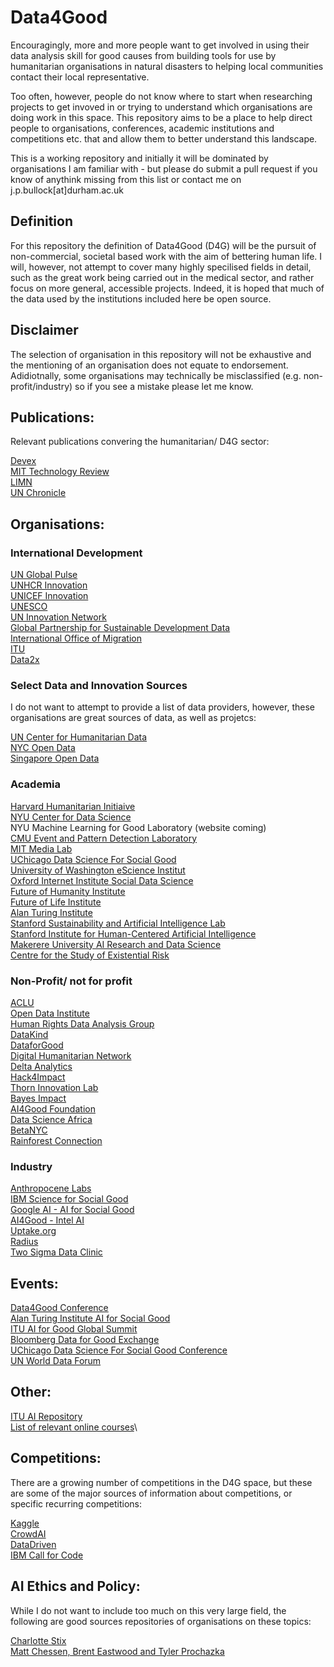# Data4Good

Encouragingly, more and more people want to get involved in using their data analysis skill for good causes from building tools for use by humanitarian organisations in natural disasters to helping local communities contact their local representative.

Too often, however, people do not know where to start when researching projects to get invoved in or trying to understand which organisations are doing work in this space. This repository aims to be a place to help direct people to organisations, conferences, academic institutions and competitions etc. that and allow them to better understand this landscape.

This is a working repository and initially it will be dominated by organisations I am familiar with - but please do submit a pull request if you know of anythink missing from this list or contact me on j.p.bullock[at]durham.ac.uk

## Definition

For this repository the definition of Data4Good (D4G) will be the pursuit of non-commercial, societal based work with the aim of bettering human life. I will, however, not attempt to cover many highly specilised fields in detail, such as the great work being carried out in the medical sector, and rather focus on more general, accessible projects. Indeed, it is hoped that much of the data used by the institutions included here be open source.

## Disclaimer

The selection of organisation in this repository will not be exhaustive and the mentioning of an organisation does not equate to endorsement. Adidiotnally, some organisations may technically be misclassified (e.g. non-profit/industry) so if you see a mistake please let me know.

## Publications:

Relevant publications convering the humanitarian/ D4G sector:

[Devex](https://devex.com)\
[MIT Technology Review](https://www.technologyreview.com)\
[LIMN](https://limn.it)\
[UN Chronicle](https://unchronicle.un.org)

## Organisations:

### International Development

[UN Global Pulse](https://www.unglobalpulse.org)\
[UNHCR Innovation](https://www.unhcr.org/innovation/)\
[UNICEF Innovation](https://www.unicef.org/innovation/)\
[UNESCO](https://en.unesco.org/artificial-intelligence)\
[UN Innovation Network](https://www.uninnovation.network)\
[Global Partnership for Sustainable Development Data](http://www.data4sdgs.org/index.php/)\
[International Office of Migration](https://www.iom.int)\
[ITU](https://www.itu.int/en/Pages/default.aspx)\
[Data2x](https://www.data2x.org)

### Select Data and Innovation Sources

I do not want to attempt to provide a list of data providers, however, these organisations are great sources of data, as well as projetcs:

[UN Center for Humanitarian Data](https://centre.humdata.org)\
[NYC Open Data](https://opendata.cityofnewyork.us)\
[Singapore Open Data](https://data.gov.sg)

### Academia

[Harvard Humanitarian Initiaive](https://hhi.harvard.edu)\
[NYU Center for Data Science](https://cds.nyu.edu)\
NYU Machine Learning for Good Laboratory (website coming)\
[CMU Event and Pattern Detection Laboratory](https://epdlab.heinz.cmu.edu)\
[MIT Media Lab](https://www.media.mit.edu)\
[UChicago Data Science For Social Good](https://dssg.uchicago.edu)\
[University of Washington eScience Institut](https://escience.washington.edu/escience-research-features/)\
[Oxford Internet Institute Social Data Science](https://www.oii.ox.ac.uk/research/social-data-science/)\
[Future of Humanity Institute](https://www.fhi.ox.ac.uk)\
[Future of Life Institute](https://futureoflife.org)\
[Alan Turing Institute](https://www.turing.ac.uk/collaborate-turing/data-science-social-good)\
[Stanford Sustainability and Artificial Intelligence Lab](http://sustain.stanford.edu/predicting-poverty/)\
[Stanford Institute for Human-Centered Artificial Intelligence](https://hai.stanford.edu)\
[Makerere University AI Research and Data Science](http://air.ug)\
[Centre for the Study of Existential Risk](https://www.cser.ac.uk)
 

### Non-Profit/ not for profit

[ACLU](https://www.aclu.org)\
[Open Data Institute](https://theodi.org)\
[Human Rights Data Analysis Group](https://hrdag.org)\
[DataKind](https://www.datakind.org)\
[DataforGood](https://dataforgood.ca)\
[Digital Humanitarian Network](http://digitalhumanitarians.com)\
[Delta Analytics](http://www.deltanalytics.org)\
[Hack4Impact](https://hack4impact.org)\
[Thorn Innovation Lab](https://www.thorn.org)\
[Bayes Impact](https://www.bayesimpact.org/en/)\
[AI4Good Foundation](https://ai4good.org)\
[Data Science Africa](http://www.datascienceafrica.org)\
[BetaNYC](https://beta.nyc)\
[Rainforest Connection](https://rfcx.org/home)

### Industry

[Anthropocene Labs](https://www.anthropo.co)\
[IBM Science for Social Good](https://www.research.ibm.com/science-for-social-good/)\
[Google AI - AI for Social Good](https://ai.google/social-good)\
[AI4Good - Intel AI](https://www.intel.ai/ai4socialgood/#gs.17chy5)\
[Uptake.org](https://www.uptake.org/index.html)\
[Radius](https://radius.com/data-for-good/)\
[Two Sigma Data Clinic](https://www.twosigma.com/about/data-clinic/)

## Events:

[Data4Good Conference](https://www.data4goodconf.org.uk)\
[Alan Turing Institute AI for Social Good](https://www.turing.ac.uk/events/ai-social-good)\
[ITU AI for Good Global Summit](https://www.itu.int/en/ITU-T/AI/2018/Pages/default.aspx)\
[Bloomberg Data for Good Exchange](https://www.bloomberg.com/company/d4gx/)\
[UChicago Data Science For Social Good Conference](https://dssg.uchicago.edu/data-science-for-social-good-conference-2017/agenda/)\
[UN World Data Forum](https://undataforum.org)

## Other:
[ITU AI Repository](https://www.itu.int/en/ITU-T/AI/Pages/ai-repository.aspx)\
[List of relevant online courses](https://docs.google.com/document/d/1ZGv2QmnBGZMwpK4wll6-RwyCc9WAnniua_Bmbq1IedQ/edit)\

## Competitions:

There are a growing number of competitions in the D4G space, but these are some of the major sources of information about competitions, or specific recurring competitions:

[Kaggle](https://www.kaggle.com)\
[CrowdAI](https://www.crowdai.org)\
[DataDriven](https://www.drivendata.org)\
[IBM Call for Code](https://callforcode.org)

## AI Ethics and Policy:

While I do not want to include too much on this very large field, the following are good sources repositories of organisations on these topics:

[Charlotte Stix](https://www.charlottestix.com/ai-policy-resources)\
[Matt Chessen, Brent Eastwood and Tyler Prochazka](https://docs.google.com/document/d/1DtzQsNBhkbo4TIYceMuKU2_55v2yfdLq0bC_xAW0HC4/pub)
